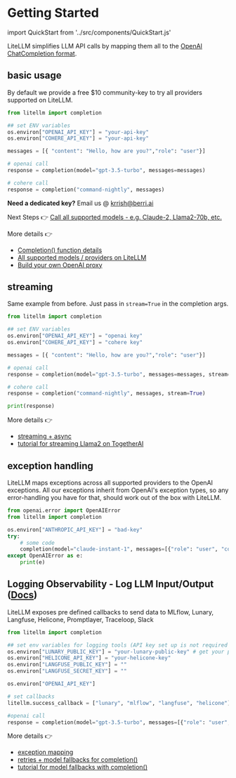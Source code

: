 # Getting Started

import QuickStart from '../src/components/QuickStart.js'

LiteLLM simplifies LLM API calls by mapping them all to the [OpenAI ChatCompletion format](https://platform.openai.com/docs/api-reference/chat).

## basic usage

By default we provide a free $10 community-key to try all providers supported on LiteLLM.

```python
from litellm import completion

## set ENV variables
os.environ["OPENAI_API_KEY"] = "your-api-key"
os.environ["COHERE_API_KEY"] = "your-api-key"

messages = [{ "content": "Hello, how are you?","role": "user"}]

# openai call
response = completion(model="gpt-3.5-turbo", messages=messages)

# cohere call
response = completion("command-nightly", messages)
```

**Need a dedicated key?**
Email us @ krrish@berri.ai

Next Steps 👉 [Call all supported models - e.g. Claude-2, Llama2-70b, etc.](./proxy_api.md#supported-models)

More details 👉

- [Completion() function details](./completion/)
- [All supported models / providers on LiteLLM](./providers/)
- [Build your own OpenAI proxy](https://github.com/BerriAI/liteLLM-proxy/tree/main)

## streaming

Same example from before. Just pass in `stream=True` in the completion args.

```python
from litellm import completion

## set ENV variables
os.environ["OPENAI_API_KEY"] = "openai key"
os.environ["COHERE_API_KEY"] = "cohere key"

messages = [{ "content": "Hello, how are you?","role": "user"}]

# openai call
response = completion(model="gpt-3.5-turbo", messages=messages, stream=True)

# cohere call
response = completion("command-nightly", messages, stream=True)

print(response)
```

More details 👉

- [streaming + async](./completion/stream.md)
- [tutorial for streaming Llama2 on TogetherAI](./tutorials/TogetherAI_liteLLM.md)

## exception handling

LiteLLM maps exceptions across all supported providers to the OpenAI exceptions. All our exceptions inherit from OpenAI's exception types, so any error-handling you have for that, should work out of the box with LiteLLM.

```python
from openai.error import OpenAIError
from litellm import completion

os.environ["ANTHROPIC_API_KEY"] = "bad-key"
try:
    # some code
    completion(model="claude-instant-1", messages=[{"role": "user", "content": "Hey, how's it going?"}])
except OpenAIError as e:
    print(e)
```

## Logging Observability - Log LLM Input/Output ([Docs](https://docs.litellm.ai/docs/observability/callbacks))

LiteLLM exposes pre defined callbacks to send data to MLflow, Lunary, Langfuse, Helicone, Promptlayer, Traceloop, Slack

```python
from litellm import completion

## set env variables for logging tools (API key set up is not required when using MLflow)
os.environ["LUNARY_PUBLIC_KEY"] = "your-lunary-public-key" # get your public key at https://app.lunary.ai/settings
os.environ["HELICONE_API_KEY"] = "your-helicone-key"
os.environ["LANGFUSE_PUBLIC_KEY"] = ""
os.environ["LANGFUSE_SECRET_KEY"] = ""

os.environ["OPENAI_API_KEY"]

# set callbacks
litellm.success_callback = ["lunary", "mlflow", "langfuse", "helicone"] # log input/output to MLflow, langfuse, lunary, helicone

#openai call
response = completion(model="gpt-3.5-turbo", messages=[{"role": "user", "content": "Hi 👋 - i'm openai"}])
```

More details 👉

- [exception mapping](./exception_mapping.md)
- [retries + model fallbacks for completion()](./completion/reliable_completions.md)
- [tutorial for model fallbacks with completion()](./tutorials/fallbacks.md)

